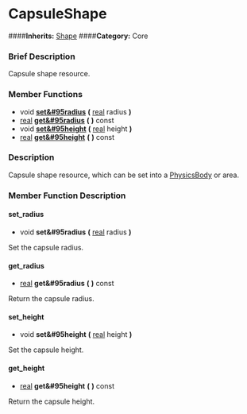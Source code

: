 #  CapsuleShape  
####**Inherits:** [Shape](class_shape)
####**Category:** Core

###  Brief Description  
Capsule shape resource.

###  Member Functions 
  * void  **[set&#95radius](#set_radius)**  **(** [real](class_real) radius  **)**
  * [real](class_real)  **[get&#95radius](#get_radius)**  **(** **)** const
  * void  **[set&#95height](#set_height)**  **(** [real](class_real) height  **)**
  * [real](class_real)  **[get&#95height](#get_height)**  **(** **)** const

###  Description  
Capsule shape resource, which can be set into a [PhysicsBody](class_physicsbody) or area.

###  Member Function Description  

#### <a name="set_radius">set_radius</a>
  * void  **set&#95radius**  **(** [real](class_real) radius  **)**

Set the capsule radius.

#### <a name="get_radius">get_radius</a>
  * [real](class_real)  **get&#95radius**  **(** **)** const

Return the capsule radius.

#### <a name="set_height">set_height</a>
  * void  **set&#95height**  **(** [real](class_real) height  **)**

Set the capsule height.

#### <a name="get_height">get_height</a>
  * [real](class_real)  **get&#95height**  **(** **)** const

Return the capsule height.
